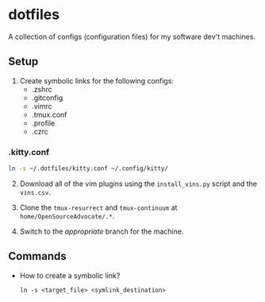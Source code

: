 # dotfiles

A collection of configs (configuration files) for my software dev't machines.

## Setup

1. Create symbolic links for the following configs:
   - .zshrc
   - .gitconfig
   - .vimrc
   - .tmux.conf
   - .profile
   - .czrc

### .kitty.conf

```bash
ln -s ~/.dotfiles/kitty.conf ~/.config/kitty/
```

2. Download all of the vim plugins using the `install_vins.py` script and the
   `vins.csv`.

3. Clone the `tmux-resurrect` and `tmux-continuum` at `home/OpenSourceAdvocate/.*`.

4. Switch to the _appropriate_ branch for the machine.

## Commands

- How to create a symbolic link?
  ```
  ln -s <target_file> <symlink_destination>
  ```
